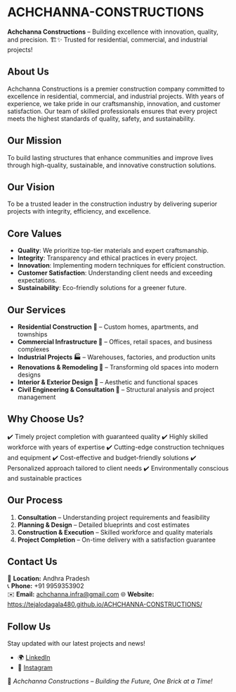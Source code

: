# ACHCHANNA-CONSTRUCTIONS
**Achchanna Constructions** – Building excellence with innovation, quality, and precision. 🏗️✨ Trusted for residential, commercial, and industrial projects! 
## About Us
Achchanna Constructions is a premier construction company committed to excellence in residential, commercial, and industrial projects. With years of experience, we take pride in our craftsmanship, innovation, and customer satisfaction. Our team of skilled professionals ensures that every project meets the highest standards of quality, safety, and sustainability.

## Our Mission
To build lasting structures that enhance communities and improve lives through high-quality, sustainable, and innovative construction solutions.

## Our Vision
To be a trusted leader in the construction industry by delivering superior projects with integrity, efficiency, and excellence.

## Core Values
- **Quality**: We prioritize top-tier materials and expert craftsmanship.
- **Integrity**: Transparency and ethical practices in every project.
- **Innovation**: Implementing modern techniques for efficient construction.
- **Customer Satisfaction**: Understanding client needs and exceeding expectations.
- **Sustainability**: Eco-friendly solutions for a greener future.

## Our Services
- **Residential Construction 🏡** – Custom homes, apartments, and townships
- **Commercial Infrastructure 🏢** – Offices, retail spaces, and business complexes
- **Industrial Projects 🏭** – Warehouses, factories, and production units
- **Renovations & Remodeling 🔨** – Transforming old spaces into modern designs
- **Interior & Exterior Design 🎨** – Aesthetic and functional spaces
- **Civil Engineering & Consultation 📐** – Structural analysis and project management

## Why Choose Us?
✔️ Timely project completion with guaranteed quality
✔️ Highly skilled workforce with years of expertise
✔️ Cutting-edge construction techniques and equipment
✔️ Cost-effective and budget-friendly solutions
✔️ Personalized approach tailored to client needs
✔️ Environmentally conscious and sustainable practices

## Our Process
1. **Consultation** – Understanding project requirements and feasibility
2. **Planning & Design** – Detailed blueprints and cost estimates
3. **Construction & Execution** – Skilled workforce and quality materials
4. **Project Completion** – On-time delivery with a satisfaction guarantee

## Contact Us
📍 **Location:** Andhra Pradesh  
📞 **Phone:** +91 9959353902  
✉️ **Email:** achchanna.infra@gmail.com
🌐 **Website:** https://tejalodagala480.github.io/ACHCHANNA-CONSTRUCTIONS/  

## Follow Us
Stay updated with our latest projects and news!
- 🌍 [LinkedIn](https://www.linkedin.com/in/achchanna-constructions-283213352/)
- 📸 [Instagram](https://www.instagram.com/achchanna.infra/?hl=en)

🚀 *Achchanna Constructions – Building the Future, One Brick at a Time!*

